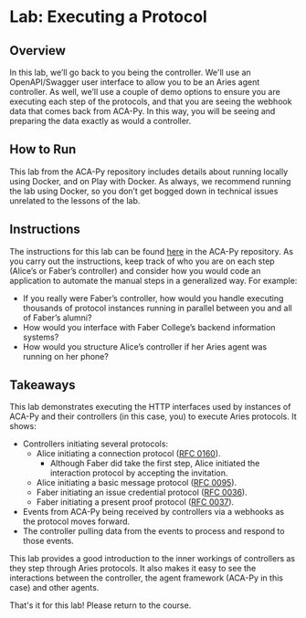 <!----- Conversion time: 0.651 seconds.


Using this Markdown file:

1. Cut and paste this output into your source file.
2. See the notes and action items below regarding this conversion run.
3. Check the rendered output (headings, lists, code blocks, tables) for proper
   formatting and use a linkchecker before you publish this page.

Conversion notes:

* Docs to Markdown version 1.0β18
* Sat Feb 22 2020 09:42:58 GMT-0800 (PST)
* Source doc: https://docs.google.com/a/cloudcompass.ca/open?id=1m6ZSXkJ_rZq-S3mdsiVRDmKRP-8Ek3XJgLDrh10I0-U
----->



# Lab: Executing a Protocol


## Overview

In this lab, we’ll go back to you being the controller. We'll use an OpenAPI/Swagger user interface to allow you to be an Aries agent controller. As well, we’ll use a couple of demo options to ensure you are executing each step of the protocols, and that you are seeing the webhook data that comes back from ACA-Py. In this way, you will be seeing and preparing the data exactly as would a controller.


## How to Run

This lab from the ACA-Py repository includes details about running locally using Docker, and on Play with Docker. As always, we recommend running the lab using Docker, so you don’t get bogged down in technical issues unrelated to the lessons of the lab.


## Instructions

The instructions for this lab can be found [here](https://github.com/hyperledger/aries-cloudagent-python/blob/master/demo/AriesOpenAPIDemo.md) in the ACA-Py repository. As you carry out the instructions, keep track of who you are on each step (Alice’s or Faber’s controller) and consider how you would code an application to automate the manual steps in a generalized way. For example:

*   If you really were Faber’s controller, how would you handle executing thousands of protocol instances running in parallel between you and all of Faber’s alumni?
*   How would you interface with Faber College’s backend information systems?
*   How would you structure Alice’s controller if her Aries agent was running on her phone?


## Takeaways

This lab demonstrates executing the HTTP interfaces used by instances of ACA-Py and their controllers (in this case, you) to execute Aries protocols. It shows: 



*   Controllers initiating several protocols:
    *   Alice initiating a connection protocol ([RFC 0160](https://github.com/hyperledger/aries-rfcs/tree/master/features/0160-connection-protocol)).
        *   Although Faber did take the first step, Alice initiated the interaction protocol by accepting the invitation.
    *   Alice initiating a basic message protocol ([RFC 0095](https://github.com/hyperledger/aries-rfcs/tree/master/features/0095-basic-message)).
    *   Faber initiating an issue credential protocol ([RFC 0036](https://github.com/hyperledger/aries-rfcs/tree/master/features/0036-issue-credential)).
    *   Faber initiating a present proof protocol ([RFC 0037](https://github.com/hyperledger/aries-rfcs/tree/master/features/0037-present-proof)).
*   Events from ACA-Py being received by controllers via a webhooks as the protocol moves forward.
*   The controller pulling data from the events to process and respond to those events.

This lab provides a good introduction to the inner workings of controllers as they step through Aries protocols. It also makes it easy to see the interactions between the controller, the agent framework (ACA-Py in this case) and other agents.

That's it for this lab! Please return to the course.


<!-- Docs to Markdown version 1.0β18 -->
